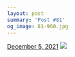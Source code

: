 ```yaml
---
layout: post
summary: 'Post #81'
og_image: 81-960.jpg
---
```


<p>
  <time>
    <a href="/81">December 5, 2021</a>
  </time>
  <a href="/81">
    <img src="{{ site.assets_url }}/81-480.jpg" srcset="{{ site.assets_url }}/81-240.jpg 240w, {{ site.assets_url }}/81-480.jpg 480w, {{ site.assets_url }}/81-720.jpg 720w, {{ site.assets_url }}/81-960.jpg 960w" sizes="(min-width: 700px) 50vw, calc(100vw - 2rem)" />
  </a>
</p>
